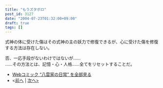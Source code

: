 ```yaml
---
title: "もうズタボロ"
post_id: 3127
date: "2004-07-23T01:32:00+09:00"
draft: true
tags: []
---
```


式神の体に受けた傷はその式神の主の妖力で修復できるが、心に受けた傷を修復する方法は存在しない。

否、一応手段がないわけではないが……  
……その方法とは、記憶・心・人格……全てをリセットすることだ。

* [Webコミック “八雲家の日常” を全部見る](https://danmaq.com/tag/yakumo-family?order=ASC)
* <[前へ](https://danmaq.com/3126) | [次へ>](https://danmaq.com/3128)
